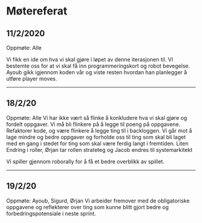 # Møtereferat
## 11/2/2020
Oppmøte: Alle

Vi fikk en ide om hva vi skal gjøre i løpet av denne iterasjonen til. VI bestemte oss for at vi skal få inn programmeringskort og robot bevegelse. Ayoub gikk igjennom koden vår og viste resten hvordan han planlegger å utføre player moves.

---


## 18/2/20
Oppmøte: Alle
Vi har ikke vært så flinke å konkludere hva vi skal gjøre og fordelt oppgaver. Vi må bli flinkere på å legge til poeng på  oppgavene. 
Refaktorer kode, og være flinkere å legge ting til i backloggen. 
Vi går mot å lage mindre og bedre oppgaver og forholde oss til ting som skal bli laget med en gang i stedet for ting som skal være ferdig langt i fremtiden. Liten Endring i roller, Ørjan tar rollen strateteg og Jacob endres til systemarkitekt
    
Vi spiller gjennom roborally for å få et bedre overblikk av spillet.

---

## 19/2/20
Oppmøte: Ayoub, Sigurd, Ørjan
Vi arbeider fremover med de obligatoriske oppgavene og reflekterer over ting som kunne blitt gjort bedre og forbedringspotensiale i neste sprint.
